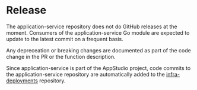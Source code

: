 # Release

The application-service repository does not do GitHub releases at the moment. Consumers of the application-service Go module are expected to update to the latest commit on a frequent basis. 

Any depreceation or breaking changes are documented as part of the code change in the PR or the function description.

Since application-service is part of the AppStudio project, code commits to the application-service repository are automatically added to the [infra-deployments](https://github.com/redhat-appstudio/infra-deployments/tree/main/components/has) repository.
